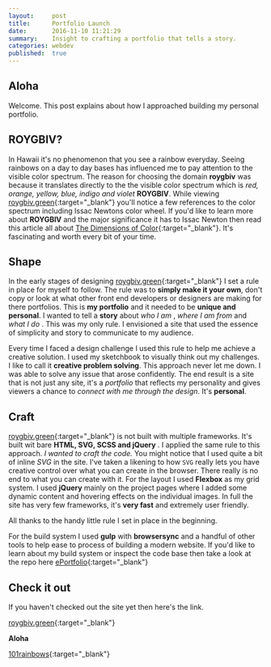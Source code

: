 ```yaml
---
layout:     post
title:      Portfolio Launch
date:       2016-11-10 11:21:29
summary:    Insight to crafting a portfolio that tells a story.
categories: webdev
published:  true
---
```


## Aloha
Welcome. This post explains about how I approached building my personal portfolio.

## ROYGBIV?  
In Hawaii it's no phenomenon that you see a rainbow everyday. Seeing rainbows on a day to day bases has influenced me to pay attention to the visible color spectrum. The reason for choosing the domain **roygbiv** was because it translates directly to the the visible color spectrum which is *red, orange, yellow, blue, indigo and  violet* **ROYGBIV**. While viewing [roygbiv.green](http://roygbiv.green){:target="_blank"} you'll notice a few references to the color spectrum including Issac Newtons color wheel. If you'd like to learn more about  **ROYGBIV** and the major significance it has to Issac Newton then read this article all about [The Dimensions of Color](http://www.huevaluechroma.com/071.php){:target="_blank"}. It's fascinating and worth every bit of your time.

## Shape

In the early stages of designing [roygbiv.green](http://roygbiv.green){:target="_blank"} I set a rule in place for myself to follow. The rule was to **simply make it your own**, don't copy or look at what other front end developers or designers are making for there portfolios. This is **my portfolio** and it needed to be **unique and personal**.  I wanted to tell a  **story** about *who I am* , *where I am from* and *what I do* . This was my only rule.  I envisioned a site that used the essence of simplicity and story to communicate to my audience.

Every time I faced a design challenge I used this rule to help me achieve a creative solution. I used my sketchbook to visually think out my challenges. I like to call it **creative problem solving**. This approach never let me down. I was able to solve any issue that arose confidently. The end result is a site that is not just any site, it's a *portfolio* that reflects my personality and gives viewers a chance to *connect with me through the design*. It's **personal**.

## Craft
[roygbiv.green](http://roygbiv.green){:target="_blank"} is not built with multiple frameworks. It's built wit bare **HTML, SVG, SCSS and jQuery** . I applied the same rule to this approach. *I wanted to craft the code.* You might notice that I used quite a bit of inline *SVG* in the site. I've taken a likening to how `SVG` really lets you have creative control over what you can create in the browser. There really is no end to what you can create with it. For the layout I used **Flexbox** as my grid system.
I used **jQuery** mainly on the project pages where I added some dynamic content and hovering effects on the individual images. In full the site has very few frameworks, it's **very fast** and extremely user friendly.

All thanks to the handy little rule I set in place in the beginning.

For the build system I used **gulp** with **browsersync** and a handful of other tools to help ease to process of building a modern website. If you'd like to learn about my build system or inspect the code base then take a look at the repo here [ePortfolio](https://github.com/kapena/e-portfolio){:target="_blank"}

## Check it out
If you haven't checked out the site yet then here's the link.

[roygbiv.green](http://roygbiv.green){:target="_blank"}

**Aloha**

[101rainbows](https://www.youtube.com/watch?v=hJi3NOyYcUM){:target="_blank"}

